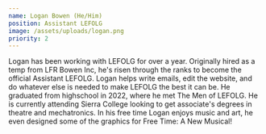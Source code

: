 ```yaml
---
name: Logan Bowen (He/Him)
position: Assistant LEFOLG
image: /assets/uploads/logan.png
priority: 2
---
```

Logan has been working with LEFOLG for over a year. Originally hired as a temp from LFR Bowen Inc, he's risen through the ranks to become the official Assistant LEFOLG. Logan helps write emails, edit the website, and do whatever else is needed to make LEFOLG the best it can be. He graduated from highschool in 2022, where he met The Men of LEFOLG. He is currently attending Sierra College looking to get associate's degrees in theatre and mechatronics. In his free time Logan enjoys music and art, he even designed some of the graphics for Free Time: A New Musical!